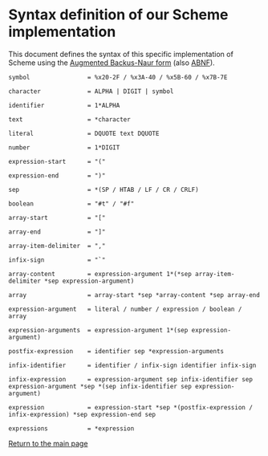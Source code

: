 # Syntax definition of our Scheme implementation
This document defines the syntax of this specific implementation of Scheme using the [Augmented Backus-Naur form](https://en.wikipedia.org/wiki/Augmented_Backus%E2%80%93Naur_form) (also [ABNF](https://www.rfc-editor.org/rfc/rfc5234)).


```ABNF
symbol                = %x20-2F / %x3A-40 / %x5B-60 / %x7B-7E

character             = ALPHA | DIGIT | symbol

identifier            = 1*ALPHA

text                  = *character

literal               = DQUOTE text DQUOTE

number                = 1*DIGIT

expression-start      = "("

expression-end        = ")"

sep                   = *(SP / HTAB / LF / CR / CRLF)

boolean               = "#t" / "#f"

array-start           = "["

array-end             = "]"

array-item-delimiter  = ","

infix-sign            = "`"

array-content         = expression-argument 1*(*sep array-item-delimiter *sep expression-argument)

array                 = array-start *sep *array-content *sep array-end

expression-argument   = literal / number / expression / boolean / array

expression-arguments  = expression-argument 1*(sep expression-argument)

postfix-expression    = identifier sep *expression-arguments

infix-identifier      = identifier / infix-sign identifier infix-sign

infix-expression      = expression-argument sep infix-identifier sep expression-argument *sep *(sep infix-identifier sep expression-argument)

expression            = expression-start *sep *(postfix-expression / infix-expression) *sep expression-end sep

expressions           = *expression
```

[Return to the main page](../README.md)